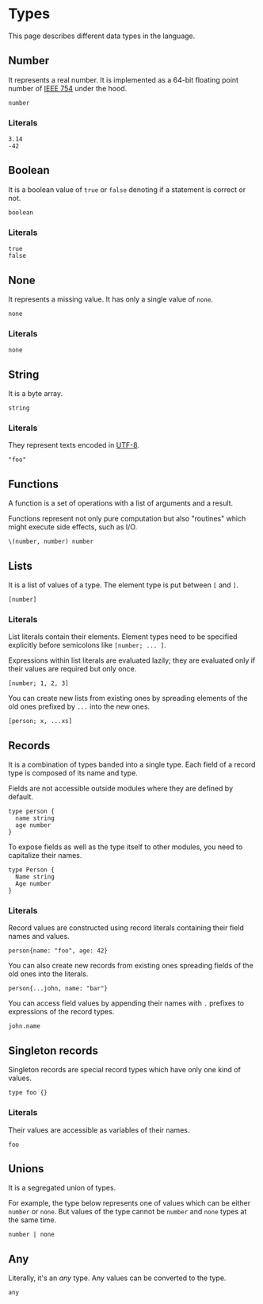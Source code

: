 # Types

This page describes different data types in the language.

## Number

It represents a real number. It is implemented as a 64-bit floating point number of [IEEE 754](https://en.wikipedia.org/wiki/Double-precision_floating-point_format) under the hood.

```pen
number
```

### Literals

```pen
3.14
-42
```

## Boolean

It is a boolean value of `true` or `false` denoting if a statement is correct or not.

```pen
boolean
```

### Literals

```pen
true
false
```

## None

It represents a missing value. It has only a single value of `none`.

```pen
none
```

### Literals

```pen
none
```

## String

It is a byte array.

```pen
string
```

### Literals

They represent texts encoded in [UTF-8](https://en.wikipedia.org/wiki/UTF-8).

```pen
"foo"
```

## Functions

A function is a set of operations with a list of arguments and a result.

Functions represent not only pure computation but also "routines" which might execute side effects, such as I/O.

```pen
\(number, number) number
```

## Lists

It is a list of values of a type. The element type is put between `[` and `]`.

```pen
[number]
```

### Literals

List literals contain their elements. Element types need to be specified explicitly before semicolons like `[number; ... ]`.

Expressions within list literals are evaluated lazily; they are evaluated only if their values are required but only once.

```pen
[number; 1, 2, 3]
```

You can create new lists from existing ones by spreading elements of the old ones prefixed by `...` into the new ones.

```pen
[person; x, ...xs]
```

## Records

It is a combination of types banded into a single type. Each field of a record type is composed of its name and type.

Fields are not accessible outside modules where they are defined by default.

```pen
type person {
  name string
  age number
}
```

To expose fields as well as the type itself to other modules, you need to capitalize their names.

```pen
type Person {
  Name string
  Age number
}
```

### Literals

Record values are constructed using record literals containing their field names and values.

```pen
person{name: "foo", age: 42}
```

You can also create new records from existing ones spreading fields of the old ones into the literals.

```pen
person{...john, name: "bar"}
```

You can access field values by appending their names with `.` prefixes to expressions of the record types.

```pen
john.name
```

## Singleton records

Singleton records are special record types which have only one kind of values.

```pen
type foo {}
```

### Literals

Their values are accessible as variables of their names.

```pen
foo
```

## Unions

It is a segregated union of types.

For example, the type below represents one of values which can be either `number` or `none`. But values of the type cannot be `number` and `none` types at the same time.

```pen
number | none
```

## Any

Literally, it's an _any_ type. Any values can be converted to the type.

```pen
any
```
